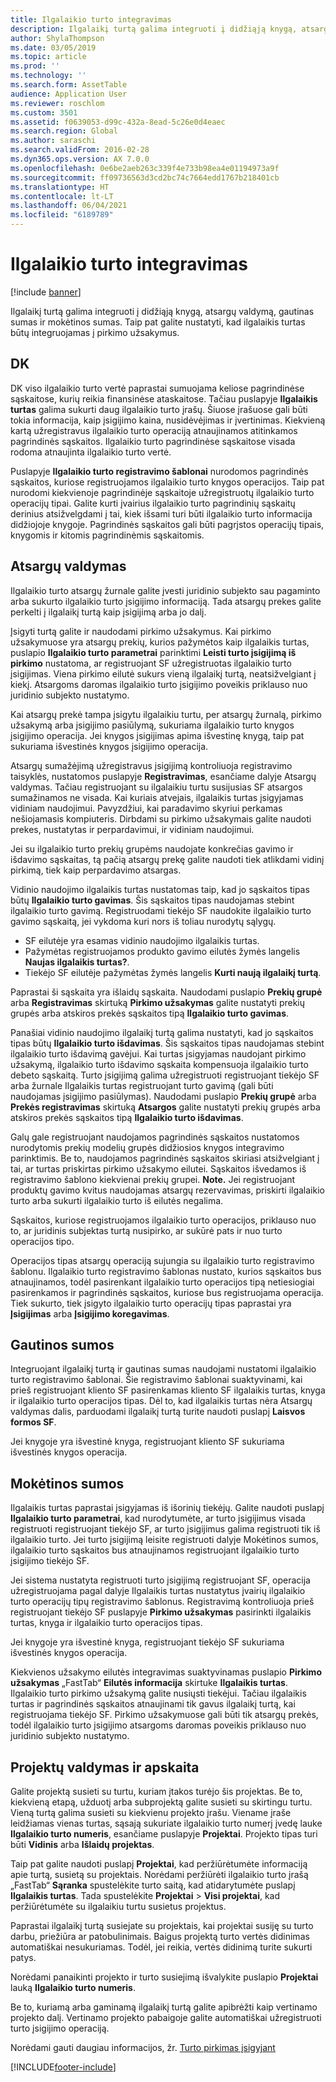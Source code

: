 ```yaml
---
title: Ilgalaikio turto integravimas
description: Ilgalaikį turtą galima integruoti į didžiąją knygą, atsargų valdymą, gautinas sumas ir mokėtinos sumas. Taip pat galite nustatyti, kad ilgalaikis turtas būtų integruojamas į pirkimo užsakymus.
author: ShylaThompson
ms.date: 03/05/2019
ms.topic: article
ms.prod: ''
ms.technology: ''
ms.search.form: AssetTable
audience: Application User
ms.reviewer: roschlom
ms.custom: 3501
ms.assetid: f0639053-d99c-432a-8ead-5c26e0d4eaec
ms.search.region: Global
ms.author: saraschi
ms.search.validFrom: 2016-02-28
ms.dyn365.ops.version: AX 7.0.0
ms.openlocfilehash: 0e6be2aeb263c339f4e733b98ea4e01194973a9f
ms.sourcegitcommit: ff09736563d3cd2bc74c7664edd1767b218401cb
ms.translationtype: HT
ms.contentlocale: lt-LT
ms.lasthandoff: 06/04/2021
ms.locfileid: "6189789"
---
```

# <a name="fixed-assets-integration"></a>Ilgalaikio turto integravimas

[!include [banner](../includes/banner.md)]

Ilgalaikį turtą galima integruoti į didžiąją knygą, atsargų valdymą, gautinas sumas ir mokėtinos sumas. Taip pat galite nustatyti, kad ilgalaikis turtas būtų integruojamas į pirkimo užsakymus.

## <a name="general-ledger"></a>DK

DK viso ilgalaikio turto vertė paprastai sumuojama keliose pagrindinėse sąskaitose, kurių reikia finansinėse ataskaitose. Tačiau puslapyje **Ilgalaikis turtas** galima sukurti daug ilgalaikio turto įrašų. Šiuose įrašuose gali būti tokia informacija, kaip įsigijimo kaina, nusidėvėjimas ir įvertinimas. Kiekvieną kartą užregistravus ilgalaikio turto operaciją atnaujinamos atitinkamos pagrindinės sąskaitos. Ilgalaikio turto pagrindinėse sąskaitose visada rodoma atnaujinta ilgalaikio turto vertė.

Puslapyje **Ilgalaikio turto registravimo šablonai** nurodomos pagrindinės sąskaitos, kuriose registruojamos ilgalaikio turto knygos operacijos. Taip pat nurodomi kiekvienoje pagrindinėje sąskaitoje užregistruotų ilgalaikio turto operacijų tipai. Galite kurti įvairius ilgalaikio turto pagrindinių sąskaitų derinius atsižvelgdami į tai, kiek išsami turi būti ilgalaikio turto informacija didžiojoje knygoje. Pagrindinės sąskaitos gali būti pagrįstos operacijų tipais, knygomis ir kitomis pagrindinėmis sąskaitomis.

## <a name="inventory-management"></a>Atsargų valdymas
Ilgalaikio turto atsargų žurnale galite įvesti juridinio subjekto sau pagaminto arba sukurto ilgalaikio turto įsigijimo informaciją. Tada atsargų prekes galite perkelti į ilgalaikį turtą kaip įsigijimą arba jo dalį. 

Įsigyti turtą galite ir naudodami pirkimo užsakymus. Kai pirkimo užsakymuose yra atsargų prekių, kurios pažymėtos kaip ilgalaikis turtas, puslapio **Ilgalaikio turto parametrai** parinktimi **Leisti turto įsigijimą iš pirkimo** nustatoma, ar registruojant SF užregistruotas ilgalaikio turto įsigijimas. Viena pirkimo eilutė sukurs vieną ilgalaikį turtą, neatsižvelgiant į kiekį. Atsargoms daromas ilgalaikio turto įsigijimo poveikis priklauso nuo juridinio subjekto nustatymo. 

Kai atsargų prekė tampa įsigytu ilgalaikiu turtu, per atsargų žurnalą, pirkimo užsakymą arba įsigijimo pasiūlymą, sukuriama ilgalaikio turto knygos įsigijimo operacija. Jei knygos įsigijimas apima išvestinę knygą, taip pat sukuriama išvestinės knygos įsigijimo operacija. 

Atsargų sumažėjimą užregistravus įsigijimą kontroliuoja registravimo taisyklės, nustatomos puslapyje **Registravimas**, esančiame dalyje Atsargų valdymas. Tačiau registruojant su ilgalaikiu turtu susijusias SF atsargos sumažinamos ne visada. Kai kuriais atvejais, ilgalaikis turtas įsigyjamas vidiniam naudojimui. Pavyzdžiui, kai paradavimo skyriui perkamas nešiojamasis kompiuteris. Dirbdami su pirkimo užsakymais galite naudoti prekes, nustatytas ir perpardavimui, ir vidiniam naudojimui. 

Jei su ilgalaikio turto prekių grupėms naudojate konkrečias gavimo ir išdavimo sąskaitas, tą pačią atsargų prekę galite naudoti tiek atlikdami vidinį pirkimą, tiek kaip perpardavimo atsargas. 

Vidinio naudojimo ilgalaikis turtas nustatomas taip, kad jo sąskaitos tipas būtų **Ilgalaikio turto gavimas**. Šis sąskaitos tipas naudojamas stebint ilgalaikio turto gavimą. Registruodami tiekėjo SF naudokite ilgalaikio turto gavimo sąskaitą, jei vykdoma kuri nors iš toliau nurodytų sąlygų.

-   SF eilutėje yra esamas vidinio naudojimo ilgalaikis turtas.
-   Pažymėtas registruojamos produkto gavimo eilutės žymės langelis **Naujas ilgalaikis turtas?**.
-   Tiekėjo SF eilutėje pažymėtas žymės langelis **Kurti naują ilgalaikį turtą**.

Paprastai ši sąskaita yra išlaidų sąskaita. Naudodami puslapio **Prekių grupė** arba **Registravimas** skirtuką **Pirkimo užsakymas** galite nustatyti prekių grupės arba atskiros prekės sąskaitos tipą **Ilgalaikio turto gavimas**.

Panašiai vidinio naudojimo ilgalaikį turtą galima nustatyti, kad jo sąskaitos tipas būtų **Ilgalaikio turto išdavimas**. Šis sąskaitos tipas naudojamas stebint ilgalaikio turto išdavimą gavėjui. Kai turtas įsigyjamas naudojant pirkimo užsakymą, ilgalaikio turto išdavimo sąskaita kompensuoja ilgalaikio turto debeto sąskaitą. Turto įsigijimą galima užregistruoti registruojant tiekėjo SF arba žurnale Ilgalaikis turtas registruojant turto gavimą (gali būti naudojamas įsigijimo pasiūlymas). Naudodami puslapio **Prekių grupė** arba **Prekės registravimas** skirtuką **Atsargos** galite nustatyti prekių grupės arba atskiros prekės sąskaitos tipą **Ilgalaikio turto išdavimas**. 

Galų gale registruojant naudojamos pagrindinės sąskaitos nustatomos nurodytomis prekių modelių grupės didžiosios knygos integravimo parinktimis. Be to, naudojamos pagrindinės sąskaitos skiriasi atsižvelgiant į tai, ar turtas priskirtas pirkimo užsakymo eilutei. Sąskaitos išvedamos iš registravimo šablono kiekvienai prekių grupei. 
**Note.** Jei registruojant produktų gavimo kvitus naudojamas atsargų rezervavimas, priskirti ilgalaikio turto arba sukurti ilgalaikio turto iš eilutės negalima. 

Sąskaitos, kuriose registruojamos ilgalaikio turto operacijos, priklauso nuo to, ar juridinis subjektas turtą nusipirko, ar sukūrė pats ir nuo turto operacijos tipo. 

Operacijos tipas atsargų operaciją sujungia su ilgalaikio turto registravimo šablonu. Ilgalaikio turto registravimo šablonas nustato, kurios sąskaitos bus atnaujinamos, todėl pasirenkant ilgalaikio turto operacijos tipą netiesiogiai pasirenkamos ir pagrindinės sąskaitos, kuriose bus registruojama operacija. Tiek sukurto, tiek įsigyto ilgalaikio turto operacijų tipas paprastai yra **Įsigijimas** arba **Įsigijimo koregavimas**.

## <a name="accounts-receivable"></a>Gautinos sumos
Integruojant ilgalaikį turtą ir gautinas sumas naudojami nustatomi ilgalaikio turto registravimo šablonai. Šie registravimo šablonai suaktyvinami, kai prieš registruojant kliento SF pasirenkamas kliento SF ilgalaikis turtas, knyga ir ilgalaikio turto operacijos tipas. Dėl to, kad ilgalaikis turtas nėra Atsargų valdymas dalis, parduodami ilgalaikį turtą turite naudoti puslapį **Laisvos formos SF**. 

Jei knygoje yra išvestinė knyga, registruojant kliento SF sukuriama išvestinės knygos operacija.

## <a name="accounts-payable"></a>Mokėtinos sumos
Ilgalaikis turtas paprastai įsigyjamas iš išorinių tiekėjų. Galite naudoti puslapį **Ilgalaikio turto parametrai**, kad nurodytumėte, ar turto įsigijimus visada registruoti registruojant tiekėjo SF, ar turto įsigijimus galima registruoti tik iš ilgalaikio turto. Jei turto įsigijimą leisite registruoti dalyje Mokėtinos sumos, ilgalaikio turto sąskaitos bus atnaujinamos registruojant ilgalaikio turto įsigijimo tiekėjo SF. 

Jei sistema nustatyta registruoti turto įsigijimą registruojant SF, operacija užregistruojama pagal dalyje Ilgalaikis turtas nustatytus įvairių ilgalaikio turto operacijų tipų registravimo šablonus. Registravimą kontroliuoja prieš registruojant tiekėjo SF puslapyje **Pirkimo užsakymas** pasirinkti ilgalaikis turtas, knyga ir ilgalaikio turto operacijos tipas. 

Jei knygoje yra išvestinė knyga, registruojant tiekėjo SF sukuriama išvestinės knygos operacija.

Kiekvienos užsakymo eilutės integravimas suaktyvinamas puslapio **Pirkimo užsakymas** „FastTab“ **Eilutės informacija** skirtuke **Ilgalaikis turtas**. Ilgalaikio turto pirkimo užsakymą galite nusiųsti tiekėjui. Tačiau ilgalaikis turtas ir pagrindinės sąskaitos atnaujinami tik gavus ilgalaikį turtą, kai registruojama tiekėjo SF. Pirkimo užsakymuose gali būti tik atsargų prekės, todėl ilgalaikio turto įsigijimo atsargoms daromas poveikis priklauso nuo juridinio subjekto nustatymo.

## <a name="project-management-and-accounting"></a>Projektų valdymas ir apskaita
Galite projektą susieti su turtu, kuriam įtakos turėjo šis projektas. Be to, kiekvieną etapą, užduotį arba subprojektą galite susieti su skirtingu turtu. Vieną turtą galima susieti su kiekvienu projekto įrašu. Viename įraše leidžiamas vienas turtas, sąsają sukuriate ilgalaikio turto numerį įvedę lauke **Ilgalaikio turto numeris**, esančiame puslapyje **Projektai**. Projekto tipas turi būti **Vidinis** arba **Išlaidų projektas**. 

Taip pat galite naudoti puslapį **Projektai**, kad peržiūrėtumėte informaciją apie turtą, susietą su projektais. Norėdami peržiūrėti ilgalaikio turto įrašą „FastTab“ **Sąranka** spustelėkite turto saitą, kad atidarytumėte puslapį **Ilgalaikis turtas**. Tada spustelėkite **Projektai** &gt; **Visi projektai**, kad peržiūrėtumėte su ilgalaikiu turtu susietus projektus. 

Paprastai ilgalaikį turtą susiejate su projektais, kai projektai susiję su turto darbu, priežiūra ar patobulinimais. Baigus projektą turto vertės didinimas automatiškai nesukuriamas. Todėl, jei reikia, vertės didinimą turite sukurti patys. 

Norėdami panaikinti projekto ir turto susiejimą išvalykite puslapio **Projektai** lauką **Ilgalaikio turto numeris**. 

Be to, kuriamą arba gaminamą ilgalaikį turtą galite apibrėžti kaip vertinamo projekto dalį. Vertinamo projekto pabaigoje galite automatiškai užregistruoti turto įsigijimo operaciją.

Norėdami gauti daugiau informacijos, žr. [Turto pirkimas įsigyjant](acquire-assets-procurement.md)





[!INCLUDE[footer-include](../../includes/footer-banner.md)]